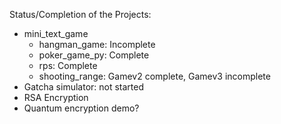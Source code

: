 Status/Completion of the Projects:
- mini_text_game
  - hangman_game: Incomplete
  - poker_game_py: Complete
  - rps: Complete
  - shooting_range: Gamev2 complete, Gamev3 incomplete
- Gatcha simulator: not started
- RSA Encryption
- Quantum encryption demo?
